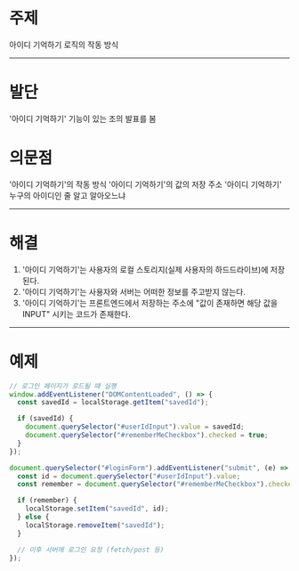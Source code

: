 # 주제
아이디 기억하기 로직의 작동 방식

---

# 발단
'아이디 기억하기' 기능이 있는 조의 발표를 봄

# 의문점
'아이디 기억하기'의 작동 방식
'아이디 기억하기'의 값의 저장 주소
'아이디 기억하기' 누구의 아이디인 줄 알고 알아오느냐

---

# 해결

1. '아이디 기억하기'는 사용자의 로컬 스토리지(실제 사용자의 하드드라이브)에 저장된다.
2. '아이디 기억하기'는 사용자와 서버는 어떠한 정보를 주고받지 않는다.
3. '아이디 기억하기'는 프론트엔드에서 저장하는 주소에 "값이 존재하면 해당 값을 INPUT" 시키는 코드가 존재한다.

---

# 예제

```js
// 로그인 페이지가 로드될 때 실행
window.addEventListener("DOMContentLoaded", () => {
  const savedId = localStorage.getItem("savedId");

  if (savedId) {
    document.querySelector("#userIdInput").value = savedId;
    document.querySelector("#rememberMeCheckbox").checked = true;
  }
});
```

```js
document.querySelector("#loginForm").addEventListener("submit", (e) => {
  const id = document.querySelector("#userIdInput").value;
  const remember = document.querySelector("#rememberMeCheckbox").checked;

  if (remember) {
    localStorage.setItem("savedId", id);
  } else {
    localStorage.removeItem("savedId");
  }

  // 이후 서버에 로그인 요청 (fetch/post 등)
});
```